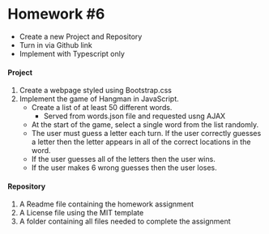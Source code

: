 # Homework #6

* Create a new Project and Repository
* Turn in via Github link
* Implement with Typescript only

#### Project
1. Create a webpage styled using Bootstrap.css
2. Implement the game of Hangman in JavaScript.
   * Create a list of at least 50 different words.
     * Served from words.json file and requested usng AJAX
   * At the start of the game, select a single word from the list randomly.
   * The user must guess a letter each turn. If the user correctly guesses a letter then the letter appears in all of the correct locations in the word.
   * If the user guesses all of the letters then the user wins.
   * If the user makes 6 wrong guesses then the user loses.

#### Repository
1. A Readme file containing the homework assignment
2. A License file using the MIT template
3. A folder containing all files needed to complete the assignment